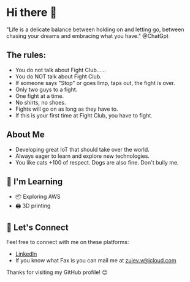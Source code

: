 <!-- Introduction -->
# Hi there 👋

"Life is a delicate balance between holding on and letting go, between chasing your dreams and embracing what you have."
@ChatGpt

## The rules:

* You do not talk about Fight Club……
* You do NOT talk about Fight Club.
* If someone says "Stop" or goes limp, taps out, the fight is over.
* Only two guys to a fight.
* One fight at a time.
* No shirts, no shoes.
* Fights will go on as long as they have to.
* If this is your first time at Fight Club, you have to fight.

## About Me

- Developing great IoT that should take over the world.
- Always eager to learn and explore new technologies.
- You like cats +100 of respect. 
  Dogs are also fine. Don't bully me. 

## 🌱 I'm Learning

- 📦 Exploring AWS
- 🖨️ 3D printing 

## 🤝 Let's Connect

Feel free to connect with me on these platforms:

- [LinkedIn]([https://www.linkedin.com/in/your-profile](https://www.linkedin.com/in/vladyslav-zuiev-025782175/))
- If you know what Fax is you can mail me at [zuiev.v@icloud.com](mailto:zuiev.v@icloud.com)

Thanks for visiting my GitHub profile! 😊  
